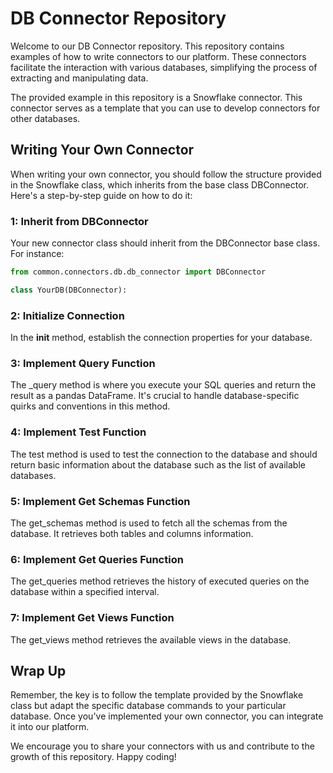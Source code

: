 # DB Connector Repository
Welcome to our DB Connector repository. This repository contains examples of how to write connectors to our platform. These connectors facilitate the interaction with various databases, simplifying the process of extracting and manipulating data.

The provided example in this repository is a Snowflake connector. This connector serves as a template that you can use to develop connectors for other databases.

## Writing Your Own Connector
When writing your own connector, you should follow the structure provided in the Snowflake class, which inherits from the base class DBConnector. Here's a step-by-step guide on how to do it:

### 1: Inherit from DBConnector
Your new connector class should inherit from the DBConnector base class. For instance:

```python
from common.connectors.db.db_connector import DBConnector

class YourDB(DBConnector):
```

### 2: Initialize Connection
In the __init__ method, establish the connection properties for your database.

### 3: Implement Query Function
The _query method is where you execute your SQL queries and return the result as a pandas DataFrame. It's crucial to handle database-specific quirks and conventions in this method.

### 4: Implement Test Function
The test method is used to test the connection to the database and should return basic information about the database such as the list of available databases.

### 5: Implement Get Schemas Function
The get_schemas method is used to fetch all the schemas from the database. It retrieves both tables and columns information.

### 6: Implement Get Queries Function
The get_queries method retrieves the history of executed queries on the database within a specified interval.

### 7: Implement Get Views Function
The get_views method retrieves the available views in the database.

## Wrap Up
Remember, the key is to follow the template provided by the Snowflake class but adapt the specific database commands to your particular database. Once you've implemented your own connector, you can integrate it into our platform.

We encourage you to share your connectors with us and contribute to the growth of this repository. Happy coding!